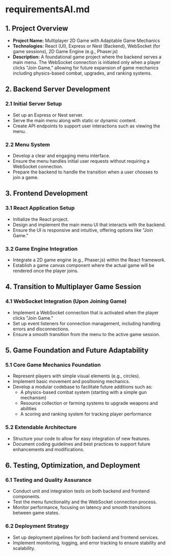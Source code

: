 # requirementsAI.md

## 1. Project Overview
- **Project Name:** Multiplayer 2D Game with Adaptable Game Mechanics
- **Technologies:** React (UI), Express or Nest (Backend), WebSocket (for game sessions), 2D Game Engine (e.g., Phaser.js)
- **Description:** A foundational game project where the backend serves a main menu. The WebSocket connection is initiated only when a player clicks "Join Game," allowing for future expansion of game mechanics including physics-based combat, upgrades, and ranking systems.

## 2. Backend Server Development
### 2.1 Initial Server Setup
- Set up an Express or Nest server.
- Serve the main menu along with static or dynamic content.
- Create API endpoints to support user interactions such as viewing the menu.

### 2.2 Menu System
- Develop a clear and engaging menu interface.
- Ensure the menu handles initial user requests without requiring a WebSocket connection.
- Prepare the backend to handle the transition when a user chooses to join a game.

## 3. Frontend Development
### 3.1 React Application Setup
- Initialize the React project.
- Design and implement the main menu UI that interacts with the backend.
- Ensure the UI is responsive and intuitive, offering options like "Join Game."

### 3.2 Game Engine Integration
- Integrate a 2D game engine (e.g., Phaser.js) within the React framework.
- Establish a game canvas component where the actual game will be rendered once the player joins.

## 4. Transition to Multiplayer Game Session
### 4.1 WebSocket Integration (Upon Joining Game)
- Implement a WebSocket connection that is activated when the player clicks "Join Game."
- Set up event listeners for connection management, including handling errors and disconnections.
- Ensure a smooth transition from the menu to the active game session.

## 5. Game Foundation and Future Adaptability
### 5.1 Core Game Mechanics Foundation
- Represent players with simple visual elements (e.g., circles).
- Implement basic movement and positioning mechanics.
- Develop a modular codebase to facilitate future additions such as:
  - A physics-based combat system (starting with a simple gun mechanism)
  - Resource collection or farming systems to upgrade weapons and abilities
  - A scoring and ranking system for tracking player performance

### 5.2 Extendable Architecture
- Structure your code to allow for easy integration of new features.
- Document coding guidelines and best practices to support future enhancements and modifications.

## 6. Testing, Optimization, and Deployment
### 6.1 Testing and Quality Assurance
- Conduct unit and integration tests on both backend and frontend components.
- Test the menu functionality and the WebSocket connection process.
- Monitor performance, focusing on latency and smooth transitions between game states.

### 6.2 Deployment Strategy
- Set up deployment pipelines for both backend and frontend services.
- Implement monitoring, logging, and error tracking to ensure stability and scalability.

